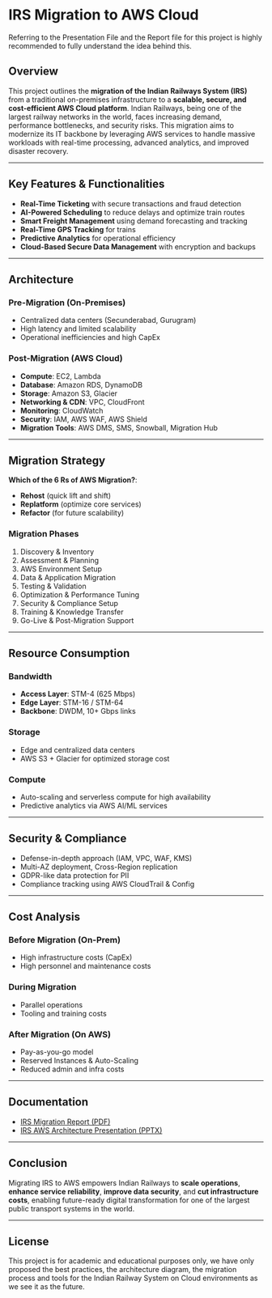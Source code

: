 # IRS Migration to AWS Cloud

Referring to the Presentation File and the Report file for this project is highly recommended to fully understand the idea behind this.

## Overview

This project outlines the **migration of the Indian Railways System (IRS)** from a traditional on-premises infrastructure to a **scalable, secure, and cost-efficient AWS Cloud platform**. Indian Railways, being one of the largest railway networks in the world, faces increasing demand, performance bottlenecks, and security risks. This migration aims to modernize its IT backbone by leveraging AWS services to handle massive workloads with real-time processing, advanced analytics, and improved disaster recovery.

---

## Key Features & Functionalities

- **Real-Time Ticketing** with secure transactions and fraud detection  
- **AI-Powered Scheduling** to reduce delays and optimize train routes  
- **Smart Freight Management** using demand forecasting and tracking  
- **Real-Time GPS Tracking** for trains  
- **Predictive Analytics** for operational efficiency  
- **Cloud-Based Secure Data Management** with encryption and backups  

---

## Architecture

### Pre-Migration (On-Premises)

- Centralized data centers (Secunderabad, Gurugram)
- High latency and limited scalability
- Operational inefficiencies and high CapEx

### Post-Migration (AWS Cloud)

- **Compute**: EC2, Lambda  
- **Database**: Amazon RDS, DynamoDB  
- **Storage**: Amazon S3, Glacier  
- **Networking & CDN**: VPC, CloudFront  
- **Monitoring**: CloudWatch  
- **Security**: IAM, AWS WAF, AWS Shield  
- **Migration Tools**: AWS DMS, SMS, Snowball, Migration Hub  

---

## Migration Strategy

**Which of the 6 Rs of AWS Migration?**:
- **Rehost** (quick lift and shift)
- **Replatform** (optimize core services)
- **Refactor** (for future scalability)

### Migration Phases

1. Discovery & Inventory  
2. Assessment & Planning  
3. AWS Environment Setup  
4. Data & Application Migration  
5. Testing & Validation  
6. Optimization & Performance Tuning  
7. Security & Compliance Setup  
8. Training & Knowledge Transfer  
9. Go-Live & Post-Migration Support  

---

## Resource Consumption

### Bandwidth

- **Access Layer**: STM-4 (625 Mbps)  
- **Edge Layer**: STM-16 / STM-64  
- **Backbone**: DWDM, 10+ Gbps links

### Storage

- Edge and centralized data centers  
- AWS S3 + Glacier for optimized storage cost

### Compute

- Auto-scaling and serverless compute for high availability  
- Predictive analytics via AWS AI/ML services  

---

## Security & Compliance

- Defense-in-depth approach (IAM, VPC, WAF, KMS)  
- Multi-AZ deployment, Cross-Region replication  
- GDPR-like data protection for PII  
- Compliance tracking using AWS CloudTrail & Config  

---

## Cost Analysis

### Before Migration (On-Prem)

- High infrastructure costs (CapEx)  
- High personnel and maintenance costs  

### During Migration

- Parallel operations  
- Tooling and training costs  

### After Migration (On AWS)

- Pay-as-you-go model  
- Reserved Instances & Auto-Scaling  
- Reduced admin and infra costs  

---

## Documentation

- [IRS Migration Report (PDF)](./REPORT-IRS.pdf)  
- [IRS AWS Architecture Presentation (PPTX)](./IRS%20Migration%20to%20AWS%20PPT.pptx)  

---

## Conclusion

Migrating IRS to AWS empowers Indian Railways to **scale operations**, **enhance service reliability**, **improve data security**, and **cut infrastructure costs**, enabling future-ready digital transformation for one of the largest public transport systems in the world.

---

## License

This project is for academic and educational purposes only, we have only proposed the best practices, the architecture diagram, the migration process and tools for the Indian Railway System on Cloud environments as we see it as the future.
